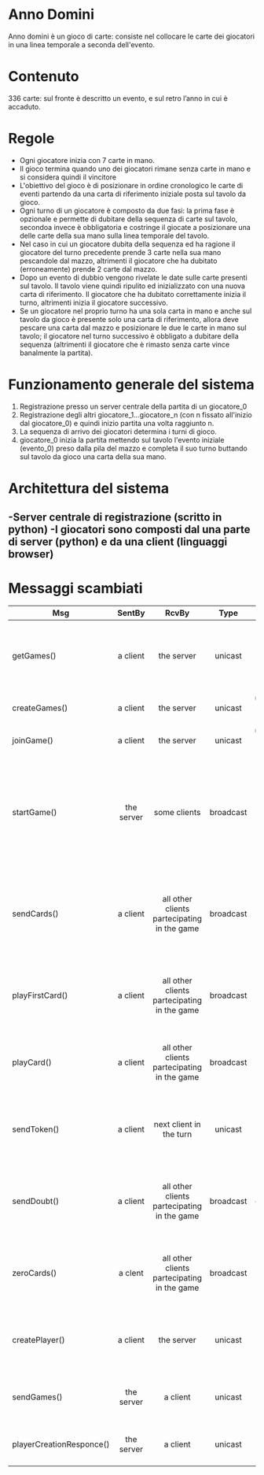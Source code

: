 Anno Domini
===========

Anno domini è un gioco di carte: consiste nel collocare le carte dei giocatori in una linea temporale a seconda dell'evento.

Contenuto
=========
336 carte: sul fronte è descritto un evento, e sul retro l’anno in cui è accaduto.

Regole
======
* Ogni giocatore inizia con 7 carte in mano.
* Il gioco termina quando uno dei giocatori rimane senza carte in mano e si considera quindi il vincitore
* L'obiettivo del gioco è di posizionare in ordine cronologico le carte di eventi partendo da una carta di riferimento iniziale posta sul tavolo da gioco.
* Ogni turno di un giocatore è composto da due fasi: la prima fase è opzionale e permette di dubitare della sequenza di carte sul tavolo, secondoa invece è obbligatoria e costringe il giocate a posizionare una delle carte della sua mano sulla linea temporale del tavolo. 
* Nel caso in cui un giocatore dubita della sequenza ed ha ragione il giocatore del turno precedente prende 3 carte nella sua mano pescandole dal mazzo, altrimenti il giocatore che ha dubitato (erroneamente) prende 2 carte dal mazzo.
* Dopo un evento di dubbio vengono rivelate le date sulle carte presenti sul tavolo. Il tavolo viene quindi ripulito ed inizializzato con una nuova carta di riferimento. Il giocatore che ha dubitato correttamente inizia il turno, altrimenti inizia il giocatore successivo.
* Se un giocatore nel proprio turno ha una sola carta in mano e anche sul tavolo da gioco è presente solo una carta di riferimento, allora deve pescare una carta dal mazzo e posizionare le due le carte in mano sul tavolo; il giocatore nel turno successivo è obbligato a dubitare della sequenza (altrimenti il giocatore che è rimasto senza carte vince banalmente la partita).

Funzionamento generale del sistema
==================================
1) Registrazione presso un server centrale della partita di un giocatore_0
2) Registrazione degli altri giocatore_1...giocatore_n (con n fissato all'inizio dal giocatore_0) e quindi inizio partita una volta raggiunto n.
3) La sequenza di arrivo dei giocatori determina i turni di gioco.
4) giocatore_0 inizia la partita mettendo sul tavolo l'evento iniziale (evento_0) preso dalla pila del mazzo e completa il suo turno buttando sul tavolo da gioco una carta della sua mano.

Architettura del sistema
========================
-Server centrale di registrazione (scritto in python)
-I giocatori sono composti dal una parte di server (python) e da una client (linguaggi browser)
-

Messaggi scambiati
==================
| Msg | SentBy | RcvBy | Type | Description |
|-----|:------:|:-----:|:----:|------------:|
| getGames() | a client | the server | unicast | un client desidera ricevere la lista di partite pubbliche disponibili sul server |
| createGames() | a client | the server | unicast | un client intende creare una nuova partita |
| joinGame() | a client | the server | unicast | un client intende partecipare ad una partita |
| startGame() | the server | some clients | broadcast | quando il server capisce che una partita può cominciare (raggiungimento del numero di giocatori prestabilito) allora fa cominciare la partita
| sendCards() | a client | all other clients partecipating in the game | broadcast | il client che ha creato la partita invia agli altri partecipanti il le carte delle loro mani e il mazzo di carte rimanenti del banco |
| playFirstCard() | a client | all other clients partecipating in the game | broadcast | il client che ha creato la partita mette sul tavolo la prima carta del gioco e la comunica a tutti gli altri giocatori |
| playCard() | a client | all other clients partecipating in the game | broadcast | un giocatore gioca una carta dalla propria mano mettendola sul banco |
| sendToken() | a client | next client in the turn | unicast | il giocatore che termina il proprio turno passa il token al giocatore del turno successivo |
| sendDoubt() | a client | all other clients partecipating in the game | broadcast | un giocatore dubita sulla sequenza degli eventi del banco e lo rende noto a tutti gli altri giocatori | 
| zeroCards() | a clent | all other clients partecipating in the game | broadcast | un giocatore comunica a tutti gli altri che non ha più carte in mano e quindi ha vinto la partita |
| createPlayer() | a client | the server | unicast | un client richiede al server la creazione del profilo di giocatore |
| sendGames() | the server | a client | unicast | il server invia al client richiedente la lista di partite disponibili |
| playerCreationResponce() | the server | a client | unicast | il server invia l'esito della creazione di un giocatore |  